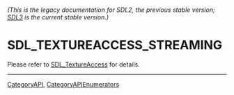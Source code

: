 ###### (This is the legacy documentation for SDL2, the previous stable version; [SDL3](https://wiki.libsdl.org/SDL3/) is the current stable version.)
# SDL_TEXTUREACCESS_STREAMING

Please refer to [SDL_TextureAccess](SDL_TextureAccess) for details.

----
[CategoryAPI](CategoryAPI), [CategoryAPIEnumerators](CategoryAPIEnumerators)

